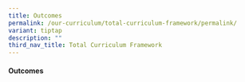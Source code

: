 ```yaml
---
title: Outcomes
permalink: /our-curriculum/total-curriculum-framework/permalink/
variant: tiptap
description: ""
third_nav_title: Total Curriculum Framework
---
```

<h4>Outcomes</h4>
<p></p>